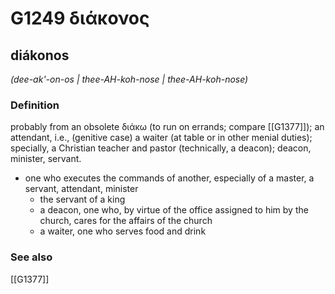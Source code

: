 # G1249 διάκονος

## diákonos

_(dee-ak'-on-os | thee-AH-koh-nose | thee-AH-koh-nose)_

### Definition

probably from an obsolete διάκω (to run on errands; compare [[G1377]]); an attendant, i.e., (genitive case) a waiter (at table or in other menial duties); specially, a Christian teacher and pastor (technically, a deacon); deacon, minister, servant.

- one who executes the commands of another, especially of a master, a servant, attendant, minister
  - the servant of a king
  - a deacon, one who, by virtue of the office assigned to him by the church, cares for the affairs of the church
  - a waiter, one who serves food and drink

### See also

[[G1377]]


